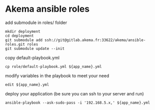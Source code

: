 # Akema ansible roles

add submodule in roles/ folder

    mkdir deployment
    cd deployment
    git submodule add ssh://git@gitlab.akema.fr:33622/akema/ansible-roles.git roles
    git submodule update --init

copy default-playbook.yml

    cp role/default-playbook.yml ${app_name}.yml
    
modify variables in the playbook to meet your need

    edit ${app_name}.yml

deploy your application (be sure you can ssh to your server and run)

    ansible-playbook --ask-sudo-pass -i '192.168.5.x,' ${app_name}.yml